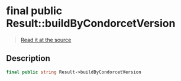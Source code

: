 # final public Result::buildByCondorcetVersion

> [Read it at the source](https://github.com/julien-boudry/Condorcet/blob/master/src/Result.php#L22)

## Description    

```php
final public string Result->buildByCondorcetVersion 
```


